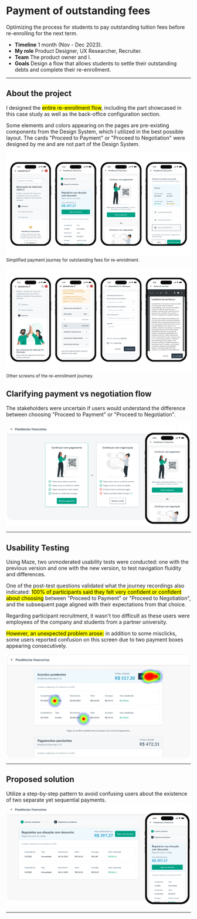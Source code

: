 # Payment of outstanding fees
Optimizing the process for students to pay outstanding tuition fees before re-enrolling for the next term.

- **Timeline** 1 month (Nov - Dec 2023).
- **My role** Product Designer, UX Researcher, Recruiter.
- **Team** The product owner and I.
- **Goals** Design a flow that allows students to settle their outstanding debts and complete their re-enrollment.

---

## About the project
I designed the <mark>entire re-enrollment flow</mark>, including the part showcased in this case study as well as the back-office configuration section.

Some elements and colors appearing on the pages are pre-existing components from the Design System, which I utilized in the best possible layout. The cards "Proceed to Payment" or "Proceed to Negotiation" were designed by me and are not part of the Design System.

![](assets/images/case-2/new-screens-1.png)
<small>Simplified payment journey for outstanding fees for re-enrollment.</small>

![](assets/images/case-2/new-screens-2.png)
<small>Other screens of the re-enrollment journey.</small>

## Clarifying payment vs negotiation flow
The stakeholders were uncertain if users would understand the difference between choosing "Proceed to Payment" or "Proceed to Negotiation".
  
![](assets/images/case-2/problem.png)

---

## Usability Testing
Using Maze, two unmoderated usability tests were conducted: one with the previous version and one with the new version, to test navigation fluidity and differences.

One of the post-test questions validated what the journey recordings also indicated: <mark>100% of participants said they felt very confident or confident about choosing</mark> between "Proceed to Payment" or "Proceed to Negotiation", and the subsequent page aligned with their expectations from that choice.

Regarding participant recruitment, it wasn't too difficult as these users were employees of the company and students from a partner university.

<mark>However, an unexpected problem arose:</mark> in addition to some misclicks, some users reported confusion on this screen due to two payment boxes appearing consecutively.

![](assets/images/case-2/maze.png)

---

## Proposed solution
Utilize a step-by-step pattern to avoid confusing users about the existence of two separate yet sequential payments.
![](assets/images/case-2/solution.png)

---